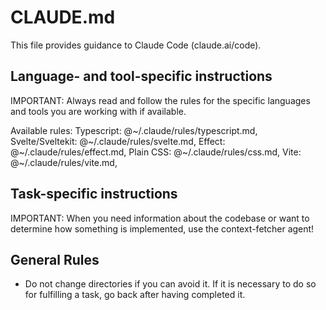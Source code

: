 # CLAUDE.md

This file provides guidance to Claude Code (claude.ai/code).

## Language- and tool-specific instructions

IMPORTANT: Always read and follow the rules for the specific languages and tools you are working with if available.

Available rules:
Typescript: @~/.claude/rules/typescript.md,
Svelte/Sveltekit: @~/.claude/rules/svelte.md,
Effect: @~/.claude/rules/effect.md,
Plain CSS: @~/.claude/rules/css.md,
Vite: @~/.claude/rules/vite.md,

## Task-specific instructions

IMPORTANT: When you need information about the codebase or want to determine how something is implemented, use the context-fetcher agent!

## General Rules

- Do not change directories if you can avoid it. If it is necessary to do so for fulfilling a task, go back after having completed it.
